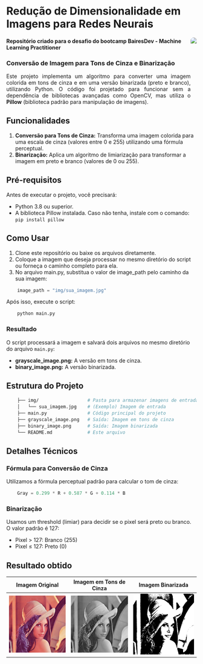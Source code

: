<h1>Redução de Dimensionalidade em Imagens para Redes Neurais</h1>

<img align="right" height="200" style="border-radius:50px;" src="https://assets.dio.me/kCPUcBRKwIhY3--gHdSspiZWdpUXMS2UD0wXM7klMb4/f:webp/h:120/q:80/L3RyYWNrcy81NzQ0ODVlZS0xZTk1LTQzMjAtOThlYy1kMTUyZGQ4ZDk5YmQucG5n">

<h4>Repositório criado para o desafio do bootcamp BairesDev - Machine Learning Practitioner</h4>

<h3>Conversão de Imagem para Tons de Cinza e Binarização</h3>

<p align="justify">
    Este projeto implementa um algoritmo para converter uma imagem colorida em tons de cinza e em uma versão binarizada (preto e branco), utilizando Python. O código foi projetado para funcionar sem a dependência de bibliotecas avançadas como OpenCV, mas utiliza o <b>Pillow</b> (biblioteca padrão para manipulação de imagens).
</p>

<h2>Funcionalidades</h2>
<ol>
    <b><li>Conversão para Tons de Cinza:</b> Transforma uma imagem colorida para uma escala de cinza (valores entre 0 e 255) utilizando uma fórmula perceptual.
    <b><li>Binarização:</b> Aplica um algoritmo de limiarização para transformar a imagem em preto e branco (valores de 0 ou 255).
</ol>

<h2>Pré-requisitos</h2>

<p>Antes de executar o projeto, você precisará:</p>
<ul>
    <li>Python 3.8 ou superior.
    <li>A biblioteca Pillow instalada. Caso não tenha, instale com o comando: <code>pip install pillow</code>
</ul> 

<h2>Como Usar</h2>
<ol>
    <li>Clone este repositório ou baixe os arquivos diretamente.
    <li>Coloque a imagem que deseja processar no mesmo diretório do script ou forneça o caminho completo para ela.
    <li>No arquivo main.py, substitua o valor de image_path pelo caminho da sua imagem:
</ol>

```python
    image_path = "img/sua_imagem.jpg"
```
<p>Após isso, execute o script:</p>

```bash
    python main.py
```
<h3>Resultado</h3>
<p>O script processará a imagem e salvará dois arquivos no mesmo diretório do arquivo <code>main.py</code>:</p>
<ul>
    <li><b>grayscale_image.png:</b> A versão em tons de cinza.
    <li><b>binary_image.png:</b> A versão binarizada.
</ul>

<h2>Estrutura do Projeto</h2>

```bash    .
    ├── img/                  # Pasta para armazenar imagens de entrada
    │   └── sua_imagem.jpg    # (Exemplo) Imagem de entrada
    ├── main.py               # Código principal do projeto
    ├── grayscale_image.png   # Saída: Imagem em tons de cinza
    ├── binary_image.png      # Saída: Imagem binarizada
    └── README.md             # Este arquivo
```

<h2>Detalhes Técnicos</h2>
<h3>Fórmula para Conversão de Cinza</h3>
<p>Utilizamos a fórmula perceptual padrão para calcular o tom de cinza:</p>

```python
    Gray = 0.299 * R + 0.587 * G + 0.114 * B
```
<h3>Binarização</h3>
<p>Usamos um threshold (limiar) para decidir se o pixel será preto ou branco. O valor padrão é 127:</p>
<ul>
    <li>Pixel > 127: Branco (255)
    <li>Pixel ≤ 127: Preto (0)
</ul>

<h2>Resultado obtido</h2>
<table>
        <thead>
            <tr>
                <th>Imagem Original</th>
                <th>Imagem em Tons de Cinza</th>
                <th>Imagem Binarizada</th>
            </tr>
        </thead>
        <tbody>
            <tr>
                <td><img src="img/lenna.png" alt="Imagem Original" width=300></td>
                <td><img src="grayscale_image.png" alt="Imagem em Tons de Cinza" width=300></td>
                <td><img src="binary_image.png" alt="Imagem Binarizada" width=300></td>
            </tr>
        </tbody>
    </table>